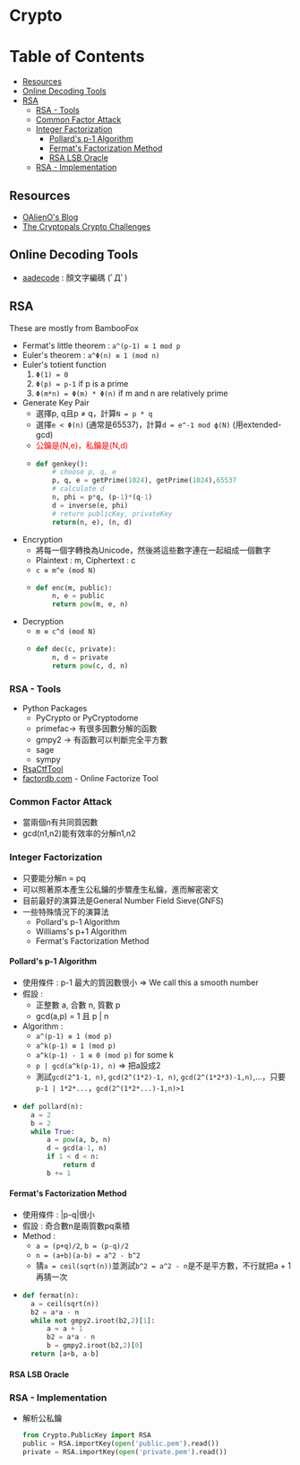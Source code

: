 # Crypto

# Table of Contents
* [Resources](#Resources)
* [Online Decoding Tools](#Online-Decoding-Tools)
* [RSA](#RSA)
  * [RSA - Tools](#RSA---Tools)
  * [Common Factor Attack](#Common-Factor-Attack)
  * [Integer Factorization](#Integer-Factorization)
    * [Pollard's p-1 Algorithm](#Pollard's-p-1-Algorithm)
    * [Fermat's Factorization Method](#Fermat's-Factorization-Method)
    * [RSA LSB Oracle](#RSA-LSB-Oracle)
  * [RSA - Implementation](#RSA---Implementation)

## Resources
* [OAlienO's Blog](https://oalieno.github.io/security/crypto/asymmetric/rsa/implementation/)
* [The Cryptopals Crypto Challenges](https://cryptopals.com/)

## Online Decoding Tools
* [aadecode](https://cat-in-136.github.io/2010/12/aadecode-decode-encoded-as-aaencode.html) : 顏文字編碼 (ﾟДﾟ)

## RSA
These are mostly from BambooFox
* Fermat's little theorem : `a^(p-1) ≡ 1 mod p`
* Euler's theorem : `a^Φ(n) ≡ 1 (mod n)`
* Euler's totient function
  1. `Φ(1) = 0`
  2. `Φ(p) = p-1` if p is a prime
  3. `Φ(m*n) = Φ(m) * Φ(n)` if m and n are relatively prime
* Generate Key Pair
  * 選擇p, q且p ≠ q，計算`N = p * q`
  * 選擇`e < Φ(n)` (通常是65537)，計算`d = e^-1 mod ф(N)` (用extended-gcd)
  * <span style="color:red">公鑰是(N,e)，私鑰是(N,d)</span>
  * ```python
    def genkey():
        # choose p, q, e
        p, q, e = getPrime(1024), getPrime(1024),65537
        # calculate d
        n, phi = p*q, (p-1)*(q-1)
        d = inverse(e, phi)
        # return publicKey, privateKey
        return(n, e), (n, d)
    ```
* Encryption
  * 將每一個字轉換為Unicode，然後將這些數字連在一起組成一個數字
  * Plaintext : m, Ciphertext : c
  * `c ≡ m^e (mod N)`
  * ```python
    def enc(m, public):
        n, e = public
        return pow(m, e, n)
    ```
* Decryption
  * `m ≡ c^d (mod N)`
  * ```python
    def dec(c, private):
        n, d = private
        return pow(c, d, n)
    ```

### RSA - Tools
* Python Packages
  * PyCrypto or PyCryptodome
  * primefac-> 有很多因數分解的函數
  * gmpy2 -> 有函數可以判斷完全平方數
  * sage
  * sympy
* [RsaCtfTool](https://github.com/Ganapati/RsaCtfTool)
* [factordb.com](http://factordb.com/) - Online Factorize Tool

### Common Factor Attack
* 當兩個n有共同質因數
* gcd(n1,n2)能有效率的分解n1,n2

### Integer Factorization
* 只要能分解n = pq
* 可以照著原本產生公私鑰的步驟產生私鑰，進而解密密文
* 目前最好的演算法是General Number Field Sieve(GNFS)
* 一些特殊情況下的演算法
  * Pollard's p-1 Algorithm
  * Williams's p+1 Algorithm
  * Fermat's Factorization Method

#### Pollard's p-1 Algorithm
* 使用條件 : p-1 最大的質因數很小 => We call this a smooth number
* 假設 :
  * 正整數 a, 合數 n, 質數 p
  * gcd(a,p) = 1 且 p | n
* Algorithm :
  * `a^(p-1) ≡ 1 (mod p)`
  * `a^k(p-1) ≡ 1 (mod p)`
  * `a^k(p-1) - 1 ≡ 0 (mod p)` for some k
  * `p | gcd(a^k(p-1), n)` => 把a設成2
  * 測試`gcd(2^1-1, n)`, `gcd(2^(1*2)-1, n)`, `gcd(2^(1*2*3)-1,n)`,...，只要`p-1 | 1*2*...`，`gcd(2^(1*2*...)-1,n)>1`
* ```python
  def pollard(n):
    a = 2
    b = 2
    while True:
        a = pow(a, b, n)
        d = gcd(a-1, n)
        if 1 < d < n:
            return d
        b += 1
  ```

#### Fermat's Factorization Method
* 使用條件 : |p-q|很小
* 假設 : 奇合數n是兩質數pq乘積
* Method :
  * `a = (p+q)/2`, `b = (p-q)/2`
  * `n = (a+b)(a-b) = a^2 - b^2`
  * 猜`a = ceil(sqrt(n))`並測試`b^2 = a^2 - n`是不是平方數，不行就把a + 1再猜一次
* ```python
  def fermat(n):
    a = ceil(sqrt(n))
    b2 = a*a - n
    while not gmpy2.iroot(b2,2)[1]:
        a = a + 1
        b2 = a*a - n
        b = gmpy2.iroot(b2,2)[0]
    return [a+b, a-b]
  ```

#### RSA LSB Oracle

### RSA - Implementation
* 解析公私鑰
  ```python
  from Crypto.PublicKey import RSA
  public = RSA.importKey(open('public.pem').read())
  private = RSA.importKey(open('private.pem').read())
  ```